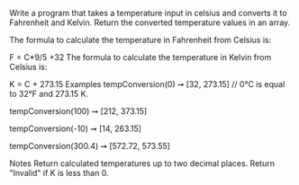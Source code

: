Write a program that takes a temperature input in celsius and converts it to Fahrenheit and Kelvin. Return the converted temperature values in an array.

The formula to calculate the temperature in Fahrenheit from Celsius is:

F = C*9/5 +32
The formula to calculate the temperature in Kelvin from Celsius is:

K = C + 273.15
Examples
tempConversion(0) ➞ [32, 273.15]
// 0°C is equal to 32°F and 273.15 K.

tempConversion(100) ➞ [212, 373.15]

tempConversion(-10) ➞ [14, 263.15]

tempConversion(300.4) ➞ [572.72, 573.55]

Notes
Return calculated temperatures up to two decimal places.
Return "Invalid" if K is less than 0.